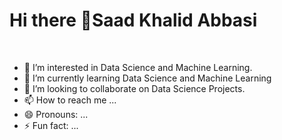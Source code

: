  # Hi there 👋Saad Khalid Abbasi
 <br>
 
- 👀 I’m interested in Data Science and Machine Learning.
- 🌱 I’m currently learning Data Science and Machine Learning 
- 💞️ I’m looking to collaborate on Data Science Projects.
- 📫 How to reach me ...
- 😄 Pronouns: ...
- ⚡ Fun fact: ...

<!---
saadkhalidabbasi/saadkhalidabbasi is a ✨ special ✨ repository because its `README.md` (this file) appears on your GitHub profile.
You can click the Preview link to take a look at your changes.
--->
